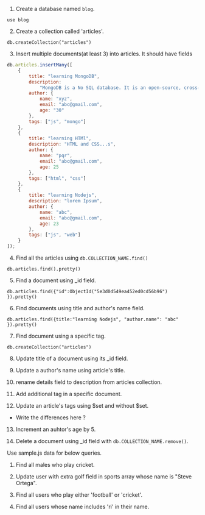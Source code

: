 1. Create a database named `blog`.

```
use blog
```

2. Create a collection called 'articles'.

```
db.createCollection("articles")
```

3. Insert multiple documents(at least 3) into articles. It should have fields

```js
db.articles.insertMany([
	{
		title: "learning MongoDB",
		description:
			"MongoDB is a No SQL database. It is an open-source, cross-platform, document-oriented database written in C++.",
		author: {
			name: "xyz",
			email: "abc@gmail.com",
			age: "30"
		},
		tags: ["js", "mongo"]
	},
	{
		title: "learning HTMl",
		description: "HTML and CSS...s",
		author: {
			name: "pqr",
			email: "abc@gmail.com",
			age: 25
		},
		tags: ["html", "css"]
	},
	{
		title: "learning Nodejs",
		description: "lorem Ipsum",
		author: {
			name: "abc",
			email: "abc@gmail.com",
			age: 23
		},
		tags: ["js", "web"]
	}
]);
```

4. Find all the articles using `db.COLLECTION_NAME.find()`

```
db.articles.find().pretty()
```

5. Find a document using \_id field.

```
db.articles.find({"id":ObjectId("5e3d0d549ea452ed0cd56b96") }).pretty()
```

6. Find documents using title and author's name field.

```
db.articles.find({title:"learning Nodejs", "author.name": "abc" }).pretty()
```

7. Find document using a specific tag.

```
db.createCollection("articles")
```

8. Update title of a document using its \_id field.

9. Update a author's name using article's title.

10. rename details field to description from articles collection.

11. Add additional tag in a specific document.

12. Update an article's tags using $set and without $set.

-   Write the differences here ?

13. Increment an auhtor's age by 5.

14. Delete a document using \_id field with `db.COLLECTION_NAME.remove()`.

Use sample.js data for below queries.

1. Find all males who play cricket.

2. Update user with extra golf field in sports array whose name is "Steve Ortega".

3. Find all users who play either 'football' or 'cricket'.

4. Find all users whose name includes 'ri' in their name.
